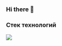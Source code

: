 ### Hi there 👋

<!--
**KristinaPog/KristinaPog** is a ✨ _special_ ✨ repository because its `README.md` (this file) appears on your GitHub profile.

Here are some ideas to get you started:

- 🔭 I’m currently working on ...
- 🌱 I’m currently learning ...
- 👯 I’m looking to collaborate on ...
- 🤔 I’m looking for help with ...
- 💬 Ask me about ...
- 📫 How to reach me: ...
- 😄 Pronouns: ...
- ⚡ Fun fact: ...
-->

### Стек технологий
<img src="https://img.shields.io/badge/HTML5-ffdb8f?style=for-the-badge&logo=html5&logoColor=E34F26"/>
